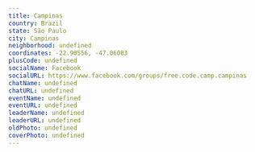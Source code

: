 ```yaml
---
title: Campinas
country: Brazil
state: São Paulo
city: Campinas
neighborhood: undefined
coordinates: -22.90556, -47.06083
plusCode: undefined
socialName: Facebook
socialURL: https://www.facebook.com/groups/free.code.camp.campinas
chatName: undefined
chatURL: undefined
eventName: undefined
eventURL: undefined
leaderName: undefined
leaderURL: undefined
oldPhoto: undefined
coverPhoto: undefined
---
```

